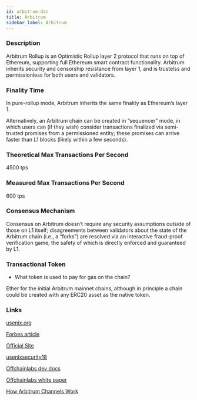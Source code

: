 ```yaml
---
id: arbitrum-doc
title: Arbitrum
sidebar_label: Arbitrum
---
```


### Description

Arbitrum Rollup is an Optimistic Rollup layer 2 protocol that runs on top of Ethereum, supporting full Ethereum smart contract functionality. Arbitrum inherits security and censorship resistance from layer 1, and is trustelss and permissionless for both users and validators.

### Finality Time

In pure-rollup mode, Arbitrum inherits the same finality as Ethereum’s layer 1.

Alternatively, an Arbitrum chain can be created in “sequencer” mode, in which users can (if they wish) consider transactions finalized via semi-trusted promises from a permissioned entity; these promises can arrive faster than L1 blocks (likely within a few seconds).

### Theoretical Max Transactions Per Second

4500 tps

### Measured Max Transactions Per Second

600 tps

### Consensus Mechanism

Consensus on Arbitrum doesn’t require any security assumptions outside of those on L1 itself; disagreements between validators about the state of the Arbitrum chain (i.e., a “forks”) are resolved via an interactive fraud-proof verification game, the safety of which is directly enforced and guaranteed by L1.

### Transactional Token

- What token is used to pay for gas on the chain?

Ether for the initial Arbitrum mainnet chains, although in principle a chain could be created with any ERC20 asset as the native token.

### Links

[usenix.org](https://www.usenix.org/conference/usenixsecurity18/presentation/kalodner)

[Forbes article](https://www.forbes.com/sites/forbes-personal-shopper/2021/01/13/the-best-planners-for-2021/?sh=6b46e6905255)

[Official Site](https://offchainlabs.com/)

[usenixsecurity18](https://www.usenix.org/system/files/conference/usenixsecurity18/sec18-kalodner.pdf)

[Offchainlabs dev docs](https://developer.offchainlabs.com/docs/rollup_basics)

[Offchainlabs white paper](https://offchainlabs.com/Arbitrum_Rollup_Whitepaper.pdf)

[How Arbitrum Channels Work](https://medium.com/offchainlabs/how-arbitrum-works-6eaccb47cd86#:~:text=Arbitrum%20deters%20misbehavior%20by%20requiring,it%20will%20forfeit%20its%20stake.)
